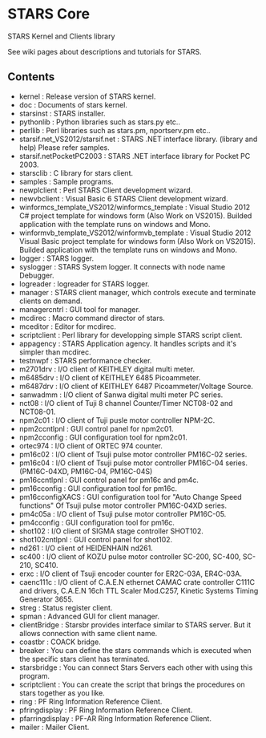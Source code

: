 # STARS Core

STARS Kernel and Clients library

See wiki pages about descriptions and tutorials for STARS.

## Contents

- kernel : Release version of STARS kernel.
- doc : Documents of stars kernel.
- starsinst : STARS installer.
- pythonlib : Python libraries such as stars.py etc..
- perllib : Perl libraries such as stars.pm, nportserv.pm etc..
- starsif.net_VS2012/starsif.net : STARS .NET interface library. (library and help) Please refer samples.
- starsif.netPocketPC2003 : STARS .NET interface library for Pocket PC 2003.
- starsclib : C library for stars client.
- samples : Sample programs.
- newplclient : Perl STARS Client development wizard.
- newvbclient : Visual Basic 6 STARS Client development wizard.
- winformcs_template_VS2012/winformcs_template : Visual Studio 2012 C# project template for windows form (Also Work on VS2015). Builded application with the template runs on windows and Mono.
- winformvb_template_VS2012/winformvb_template : Visual Studio 2012 Visual Basic project template for windows form (Also Work on VS2015). Builded application with the template runs on windows and Mono.
- logger : STARS logger.
- syslogger : STARS System logger. It connects with node name Debugger.
- logreader : logreader for STARS logger.
- manager : STARS client manager, which controls execute and terminate clients on demand.
- managercntrl : GUI tool for manager.
- mcdirec : Macro command director of stars.
- mceditor : Editor for mcdirec.
- scriptclient : Perl library for developping simple STARS script client.
- appagency : STARS Application agency. It handles scripts and it's simpler than mcdirec.
- testnwpf : STARS performance checker.
- m2701drv : I/O client of KEITHLEY digital multi meter.
- m6485drv : I/O client of KEITHLEY 6485 Picoammeter.
- m6487drv : I/O client of KEITHLEY 6487 Picoammeter/Voltage Source.
- sanwadmm : I/O client of Sanwa digital multi meter PC series.
- nct08 : I/O client of Tuji 8 channel Counter/Timer NCT08-02 and NCT08-01.
- npm2c01 : I/O client of Tuji pusle motor controller NPM-2C.
- npm2ccntlpnl : GUI control panel for npm2c01.
- npm2cconfig : GUI configuration tool for npm2c01.
- ortec974 : I/O client of ORTEC 974 counter.
- pm16c02 : I/O client of Tsuji pulse motor controller PM16C-02 series.
- pm16c04 : I/O client of Tsuji pulse motor controller PM16C-04 series.(PM16C-04XD, PM16C-04, PM16C-04S)
- pm16ccntlpnl : GUI control panel for pm16c and pm4c.
- pm16cconfig : GUI configuration tool for pm16c.
- pm16cconfigXACS : GUI configuration tool for "Auto Change Speed functions" Of Tsuji pulse motor controller PM16C-04XD series.
- pm4c05a : I/O client of Tsuji pulse motor controller PM16C-05.
- pm4cconfig : GUI configuration tool for pm16c.
- shot102 : I/O client of SIGMA stage controller SHOT102.
- shot102cntlpnl : GUI control panel for shot102.
- nd261 : I/O client of HEIDENHAIN nd261.
- sc400 : I/O client of KOZU pulse motor controller SC-200, SC-400, SC-210, SC410.
- erxc : I/O client of Tsuji encoder counter for ER2C-03A, ER4C-03A.
- caenc111c : I/O client of C.A.E.N ethernet CAMAC crate controller C111C and drivers, C.A.E.N 16ch TTL Scaler Mod.C257, Kinetic Systems Timing Generator 3655.
- streg : Status register client.
- spman : Advanced GUI for client manager.
- clientBridge : Starsbr provides interface similar to STARS server. But it allows connection with same client name.
- coastbr : COACK bridge.
- breaker : You can define the stars commands which is executed when the specific stars client has terminated.
- starsbridge : You can connect Stars Servers each other with using this program.
- scriptclient : You can create the script that brings the procedures on stars together as you like.
- ring : PF Ring Information Reference Client.
- pfringdisplay : PF Ring Information Reference Client.
- pfarringdisplay : PF-AR Ring Information Reference Client.
- mailer : Mailer Client.
